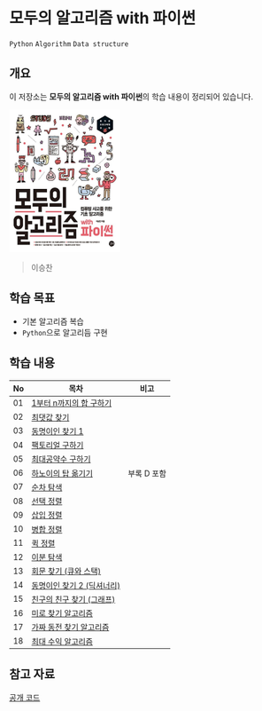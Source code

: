 # 모두의 알고리즘 with 파이썬

`Python` `Algorithm` `Data structure`

## 개요

이 저장소는 **모두의 알고리즘 with 파이썬**의 학습 내용이 정리되어 있습니다.

<img src="./assets/cover.jpg" alt="Cover" width="200">

> 이승찬

## 학습 목표
- 기본 알고리즘 복습
- `Python`으로 알고리듬 구현

## 학습 내용
|No|목차|비고|
|---|---|---|
|01|[1부터 n까지의 합 구하기](./01.ipynb)||
|02|[최댓값 찾기](./02.ipynb)||
|03|[동명이인 찾기 1](./03.ipynb)||
|04|[팩토리얼 구하기](./04.ipynb)||
|05|[최대공약수 구하기](./05.ipynb)||
|06|[하노이의 탑 옮기기](./06.ipynb)|부록 D 포함|
|07|[순차 탐색](./07.ipynb)||
|08|[선택 정렬](./08.ipynb)||
|09|[삽입 정렬](./09.ipynb)||
|10|[병합 정렬](./10.ipynb)||
|11|[퀵 정렬](./11.ipynb)||
|12|[이분 탐색](./12.ipynb)||
|13|[회문 찾기 (큐와 스택)](./13.ipynb)||
|14|[동명이인 찾기 2 (딕셔너리)](./14.ipynb)||
|15|[친구의 친구 찾기 (그래프)](./15.ipynb)||
|16|[미로 찾기 알고리즘](./16.ipynb)||
|17|[가짜 동전 찾기 알고리즘](./17.ipynb)||
|18|[최대 수익 알고리즘](./18.ipynb)||

## 참고 자료
[공개 코드](https://www.gilbut.co.kr/book/view?bookcode=BN001731&keyword=%EB%AA%A8%EB%91%90%EC%9D%98%20%EC%95%8C%EA%B3%A0%EB%A6%AC%EC%A6%98%20WITH%20%ED%8C%8C%EC%9D%B4%EC%8D%AC&collection=GB_BOOK)
